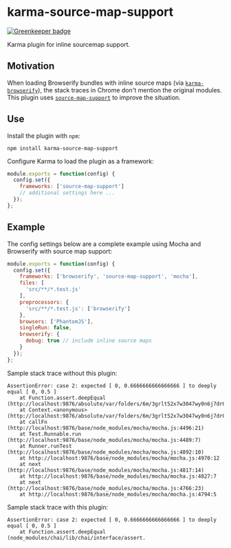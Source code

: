 # karma-source-map-support

[![Greenkeeper badge](https://badges.greenkeeper.io/tschaub/karma-source-map-support.svg)](https://greenkeeper.io/)

Karma plugin for inline sourcemap support.

## Motivation

When loading Browserify bundles with inline source maps (via [`karma-browserify`](https://www.npmjs.com/package/karma-browserify)), the stack traces in Chrome don't mention the original modules.  This plugin uses [`source-map-support`](https://www.npmjs.com/package/source-map-support) to improve the situation.

## Use

Install the plugin with `npm`:

    npm install karma-source-map-support

Configure Karma to load the plugin as a framework:

```js
module.exports = function(config) {
  config.set({
    frameworks: ['source-map-support']
    // additional settings here ...
  });
};
```

## Example

The config settings below are a complete example using Mocha and Browserify with source map support:

```js
module.exports = function(config) {
  config.set({
    frameworks: ['browserify', 'source-map-support', 'mocha'],
    files: [
      'src/**/*.test.js'
    ],
    preprocessors: {
      'src/**/*.test.js': ['browserify']
    },
    browsers: ['PhantomJS'],
    singleRun: false,
    browserify: {
      debug: true // include inline source maps
    }
  });
};
```

Sample stack trace without this plugin:
```
AssertionError: case 2: expected [ 0, 0.6666666666666666 ] to deeply equal [ 0, 0.5 ]
    at Function.assert.deepEqual (http://localhost:9876/absolute/var/folders/6m/3grlt52x7w3047wy0n6j7dr00000gn/T/2d4c510ad9122153a42db199d1cc8e9553208184.browserify:1848:32)
    at Context.<anonymous> (http://localhost:9876/absolute/var/folders/6m/3grlt52x7w3047wy0n6j7dr00000gn/T/2d4c510ad9122153a42db199d1cc8e9553208184.browserify:6061:14)
    at callFn (http://localhost:9876/base/node_modules/mocha/mocha.js:4496:21)
    at Test.Runnable.run (http://localhost:9876/base/node_modules/mocha/mocha.js:4489:7)
    at Runner.runTest (http://localhost:9876/base/node_modules/mocha/mocha.js:4892:10)
    at http://localhost:9876/base/node_modules/mocha/mocha.js:4970:12
    at next (http://localhost:9876/base/node_modules/mocha/mocha.js:4817:14)
    at http://localhost:9876/base/node_modules/mocha/mocha.js:4827:7
    at next (http://localhost:9876/base/node_modules/mocha/mocha.js:4766:23)
    at http://localhost:9876/base/node_modules/mocha/mocha.js:4794:5
```


Sample stack trace with this plugin:
```
AssertionError: case 2: expected [ 0, 0.6666666666666666 ] to deeply equal [ 0, 0.5 ]
    at Function.assert.deepEqual (node_modules/chai/lib/chai/interface/assert.